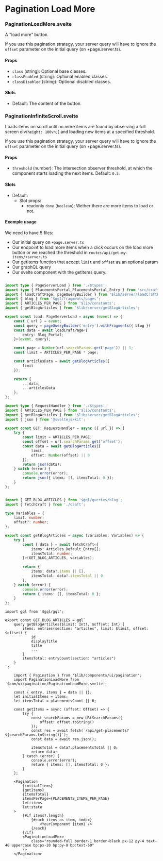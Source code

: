 # Pagination Load More

### PaginationLoadMore.svelte

A "load more" button.

If you use this pagination strategy, your server query will have to ignore the `offset` parameter on
the initial query (on +page.server.ts).

#### Props

-   `class` (string): Optional base classes.
-   `classEnabled` (string): Optional enabled classes.
-   `classDisabled` (string): Optional disabled classes.

#### Slots

-   Default: The content of the button.

### PaginationInfiniteScroll.svelte

Loads items on scroll until no more items are found by observing a full screen div(`height: 100vh;`)
and loading new items at a specified threshold.

If you use this pagination strategy, your server query will have to ignore the `offset` parameter on
the initial query (on +page.server.ts).

#### Props

-   `threshold` (number): The intersection observer threshold, at which the component starts loading
    the next items. Default: `0.5`.

#### Slots

-   Default:
    -   Slot props:
        -   readonly `done` (`boolean`): Wether there are more items to load or not.

#### Exemple usage

We need to have 5 files:

-   Our initial query on `+page.server.ts`
-   Our endpoint to load more items when a click occurs on the load more button or we reached the
    threshold in `routes/api/get-my-items/+server.ts`
-   Our getItems function that accept `limit` and `offset` as an optional param
-   Our graphQL query
-   Our svelte component with the getItems query.

```+page.server.ts

import type { PageServerLoad } from './$types';
import type { PlacementsPortal_PlacementsPortal_Entry } from 'src/craft';
import { loadCraftPage, pageQueryBuilder } from '$lib/server/loadCraftPage';
import { blog } from '$gql/fragments/pages';
import { ARTICLES_PER_PAGE } from '$lib/constants';
import { getBlogArticles } from '$lib/server/getBlogArticles';

export const load: PageServerLoad = async (event) => {
	const { url } = event;
	const query = pageQueryBuilder('entry').withFragments({ blog })
	const data = await loadCraftPage<{
		entry: Blog_Portal;
	}>(event, query);

	const page = Number(url.searchParams.get('page')) || 1;
	const limit = ARTICLES_PER_PAGE * page;

	const articlesData = await getBlogArticles({
		limit
	});

	return {
		...data,
		...articlesData
	};
};
```

```routes/api/get-blog-articles/+server.ts
import type { RequestHandler } from './$types';
import { ARTICLES_PER_PAGE } from '$lib/constants';
import { getBlogArticles } from '$lib/server/getBlogArticles';
import { json } from '@sveltejs/kit';

export const GET: RequestHandler = async ({ url }) => {
	try {
		const limit = ARTICLES_PER_PAGE;
		const offset = url.searchParams.get('offset');
		const data = await getBlogArticles({
			limit,
			offset: Number(offset) || 0
		});
		return json(data);
	} catch (error) {
		console.error(error);
		return json({ items: [], itemsTotal: 0 });
	}
};
```

```server/graphql/getBlogArticles.ts

import { GET_BLOG_ARTICLES } from '$gql/queries/blog';
import { fetchCraft } from './craft';

type Variables = {
	limit: number;
	offset?: number;
};

export const getBlogArticles = async (variables: Variables) => {
	try {
		const { data } = await fetchCraft<{
			items: Articles_Default_Entry[];
			itemsTotal: number;
		}>(GET_BLOG_ARTICLES, variables);

		return {
			items: data?.items || [],
			itemsTotal: data?.itemsTotal || 0
		};
	} catch (error) {
		console.error(error);
		return { items: [], itemsTotal: 0 };
	}
};
```

```server/graphql/queries/blog
import gql from '$gql/gql';

export const GET_BLOG_ARTICLES = gql`
	query getBlogArticles($limit: Int!, $offset: Int) {
		items: entries(section: "articles", limit: $limit, offset: $offset) {
			id
            displayTitle
            title
            ...
		}
		itemsTotal: entryCount(section: "articles")
	}
`;
```

```+page.svelte
	import { Pagination } from '$lib/components/ui/pagination';
	import PaginationLoadMore from '$com/ui/pagination/PaginationLoadMore.svelte';

    const { entry, items } = data || {};
    let initialItems = items;
	let itemsTotal = placementsCount || 0;

    const getItems = async (offset: Offset) => {
		try {
			const searchParams = new URLSearchParams({
				offset: offset.toString()
			});
			const res = await fetch(`/api/get-placements?${searchParams.toString()}`);
			const data = await res.json();

			itemsTotal = data?.placementsTotal || 0;
			return data;
		} catch (error) {
			console.error(error);
			return { items: [], itemsTotal: 0 };
		}
	};

    <Pagination
		{initialItems}
		{getItems}
		{itemsTotal}
		itemsPerPage={PLACEMENTS_ITEMS_PER_PAGE}
		let:items
		let:state
	>
        {#if items?.length}
            {#each items as item, index}
                <YourComponent {item} />
            {/each}
        {/if}
        <PaginationLoadMore
            class="rounded-full border-1 border-black px-12 py-4 text-40 uppercase bp:px-20 bp:py-8 bp:text-60"
        />
    </Pagination>
```
